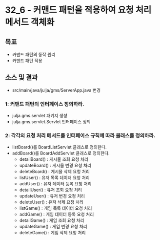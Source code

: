 # 32_6 - 커맨드 패턴을 적용하여 요청 처리 메서드 객체화 

## 목표

- 커맨드 패턴의 동작 원리
- 커맨드 패턴 적용

## 소스 및 결과

- src/main/java/julja/gms/ServerApp.java 변경 

### 1: 커맨드 패턴의 인터페이스 정의하라.

- julja.gms.servlet 패키지 생성
- julja.gms.servlet.Servlet 인터페이스 정의

### 2: 각각의 요청 처리 메서드를 인터페이스 규칙에 따라 클래스를 정의하라.
 
- listBoard()를 BoardListServlet 클래스로 정의한다.
- addBoard()를 BoardAddServlet 클래스로 정의한다.
  - detailBoard() : 게시물 조회 요청 처리
  - updateBoard() : 게시물 변경 요청 처리
  - deleteBoard() : 게시물 삭제 요청 처리
  - listUser() : 유저 목록 데이터 요청 처리
  - addUser() : 유저 데이터 등록 요청 처리
  - detailUser() : 유저 조회 요청 처리
  - updateUser() : 유저 변경 요청 처리
  - deleteUser() : 유저 삭제 요청 처리
  - listGame() : 게임 목록 데이터 요청 처리
  - addGame() : 게임 데이터 등록 요청 처리
  - detailGame() : 게임 조회 요청 처리
  - updateGame() : 게임 변경 요청 처리
  - deleteGame() : 게임 삭제 요청 처리      
